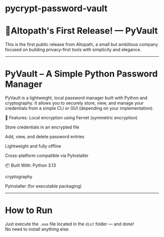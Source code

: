 # pycrypt-password-vault
# 🔐**Altopath's First Release! — PyVault**

This is the first public release from Altopath, a small but ambitious company focused on building privacy-first tools with simplicity and elegance.

---

# **PyVault – A Simple Python Password Manager**

PyVault is a lightweight, local password manager built with Python and cryptography. It allows you to securely store, view, and manage your credentials from a simple CLI or GUI (depending on your implementation).

🔧 Features:
Local encryption using Fernet (symmetric encryption)

Store credentials in an encrypted file

Add, view, and delete password entries

Lightweight and fully offline

Cross-platform compatible via PyInstaller

📦 Built With:
Python 3.13

cryptography

PyInstaller (for executable packaging)

---

# **How to Run**

Just execute the `.exe` file located in the `dist` folder — and done!  
No need to install anything else.
